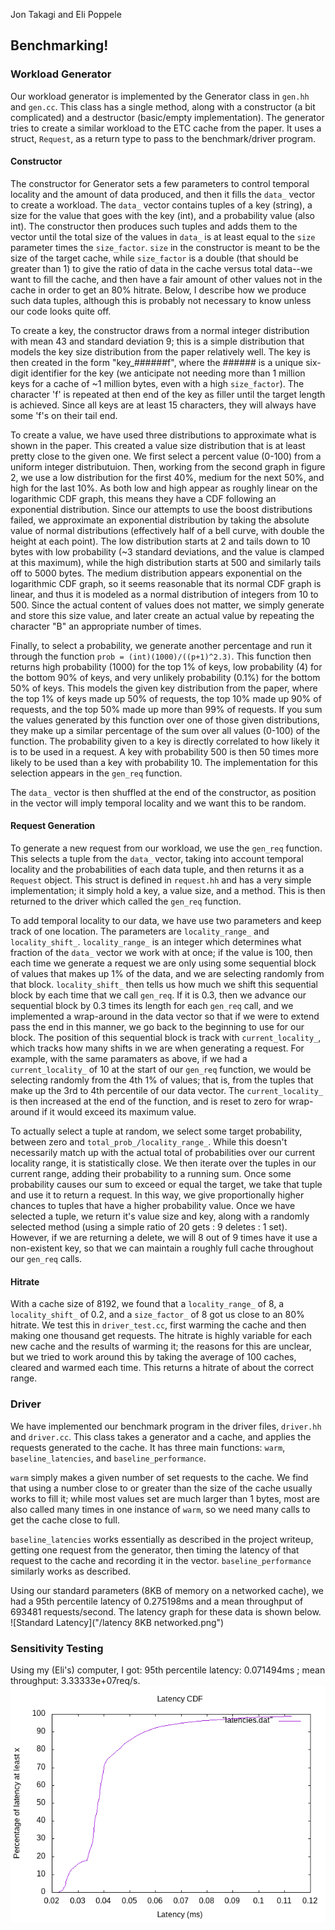 Jon Takagi and Eli Poppele

## Benchmarking!

### Workload Generator
Our workload generator is implemented by the Generator class in `gen.hh` and `gen.cc`. This class has a single method, along with a constructor (a bit complicated) and a destructor (basic/empty implementation). The generator tries to create a similar workload to the ETC cache from the paper. It uses a struct, `Request`, as a return type to pass to the benchmark/driver program.

#### Constructor
The constructor for Generator sets a few parameters to control temporal locality and the amount of data produced, and then it fills the `data_` vector to create a workload. The `data_` vector contains tuples of a key (string), a size for the value that goes with the key (int), and a probability value (also int). The constructor then produces such tuples and adds them to the vector until the total size of the values in `data_` is at least equal to the `size` parameter times the `size_factor`. `size` in the constructor is meant to be the size of the target cache, while `size_factor` is a double (that should be greater than 1) to give the ratio of data in the cache versus total data--we want to fill the cache, and then have a fair amount of other values not in the cache in order to get an 80% hitrate. Below, I describe how we produce such data tuples, although this is probably not necessary to know unless our code looks quite off.

To create a key, the constructor draws from a normal integer distribution with mean 43 and standard deviation 9; this is a simple distribution that models the key size distribution from the paper relatively well. The key is then created in the form "key_######f", where the ###### is a unique six-digit identifier for the key (we anticipate not needing more than 1 million keys for a cache of ~1 million bytes, even with a high `size_factor`). The character 'f' is repeated at then end of the key as filler until the target length is achieved. Since all keys are at least 15 characters, they will always have some 'f's on their tail end.

To create a value, we have used three distributions to approximate what is shown in the paper. This created a value size distribution that is at least pretty close to the given one. We first select a percent value (0-100) from a uniform integer distributuion. Then, working from the second graph in figure 2, we use a low distribution for the first 40%, medium for the next 50%, and high for the last 10%. As both low and high appear as roughly linear on the logarithmic CDF graph, this means they have a CDF following an exponential distribution. Since our attempts to use the boost distributions failed, we approximate an exponential distribution by taking the absolute value of normal distributions (effectively half of a bell curve, with double the height at each point). The low distribution starts at 2 and tails down to 10 bytes with low probability (~3 standard deviations, and the value is clamped at this maximum), while the high distribution starts at 500 and similarly tails off to 5000 bytes. The medium distribution appears exponential on the logarithmic CDF graph, so it seems reasonable that its normal CDF graph is linear, and thus it is modeled as a normal distribution of integers from 10 to 500. Since the actual content of values does not matter, we simply generate and store this size value, and later create an actual value by repeating the character "B" an appropriate number of times.

Finally, to select a probability, we generate another percentage and run it through the function `prob = (int)(1000)/((p+1)^2.3)`. This function then returns high probability (1000) for the top 1% of keys, low probability (4) for the bottom 90% of keys, and very unlikely probability (0.1%) for the bottom 50% of keys. This models the given key distribution from the paper, where the top 1% of keys made up 50% of requests, the top 10% made up 90% of requests, and the top 50% made up more than 99% of requests. If you sum the values generated by this function over one of those given distributions, they make up a similar percentage of the sum over all values (0-100) of the function. The probability given to a key is directly correlated to how likely it is to be used in a request. A key with probability 500 is then 50 times more likely to be used than a key with probability 10. The implementation for this selection appears in the `gen_req` function. 

The `data_` vector is then shuffled at the end of the constructor, as position in the vector will imply temporal locality and we want this to be random.

#### Request Generation
To generate a new request from our workload, we use the `gen_req` function. This selects a tuple from the `data_` vector, taking into account temporal locality and the probabilities of each data tuple, and then returns it as a `Request` object. This struct is defined in `request.hh` and has a very simple implementation; it simply hold a key, a value size, and a method. This is then returned to the driver which called the `gen_req` function.

To add temporal locality to our data, we have use two parameters and keep track of one location. The parameters are `locality_range_` and `locality_shift_`. `locality_range_` is an integer which determines what fraction of the `data_` vector we work with at once; if the value is 100, then each time we generate a request we are only using some sequential block of values that makes up 1% of the data, and we are selecting randomly from that block. `locality_shift_` then tells us how much we shift this sequential block by each time that we call `gen_req`. If it is 0.3, then we advance our sequential block by 0.3 times its length for each `gen_req` call, and we implemented a wrap-around in the data vector so that if we were to extend pass the end in this manner, we go back to the beginning to use for our block. The position of this sequential block is track with `current_locality_`, which tracks how many shifts in we are when generating a request. For example, with the same paramaters as above, if we had a `current_locality_` of 10 at the start of our `gen_req` function, we would be selecting randomly from the 4th 1% of values; that is, from the tuples that make up the 3rd to 4th percentile of our data vector. The `current_locality_` is then increased at the end of the function, and is reset to zero for wrap-around if it would exceed its maximum value.

To actually select a tuple at random, we select some target probability, between zero and `total_prob_/locality_range_`. While this doesn't necessarily match up with the actual total of probabilities over our current locality range, it is statistically close. We then iterate over the tuples in our current range, adding their probability to a running sum. Once some probability causes our sum to exceed or equal the target, we take that tuple and use it to return a request. In this way, we give proportionally higher chances to tuples that have a higher probability value. Once we have selected a tuple, we return it's value size and key, along with a randomly selected method (using a simple ratio of 20 gets : 9 deletes : 1 set). However, if we are returning a delete, we will 8 out of 9 times have it use a non-existent key, so that we can maintain a roughly full cache throughout our `gen_req` calls.

#### Hitrate
With a cache size of 8192, we found that a `locality_range_` of 8, a `locality_shift_` of 0.2, and a `size_factor_` of 8 got us close to an 80% hitrate. We test this in `driver_test.cc`, first warming the cache and then making one thousand get requests. The hitrate is highly variable for each new cache and the results of warming it; the reasons for this are unclear, but we tried to work around this by taking the average of 100 caches, cleared and warmed each time. This returns a hitrate of about the correct range.

### Driver
We have implemented our benchmark program in the driver files, `driver.hh` and `driver.cc`. This class takes a generator and a cache, and applies the requests generated to the cache. It has three main functions: `warm`, `baseline_latencies`, and `baseline_performance`.

`warm` simply makes a given number of set requests to the cache. We find that using a number close to or greater than the size of the cache usually works to fill it; while most values set are much larger than 1 bytes, most are also called many times in one instance of `warm`, so we need many calls to get the cache close to full. 

`baseline_latencies` works essentially as described in the project writeup, getting one request from the generator, then timing the latency of that request to the cache and recording it in the vector. `baseline_performance` similarly works as described.

Using our standard parameters (8KB of memory on a networked cache), we had a 95th percentile latency of 0.275198ms and a mean throughput of 693481 requests/second. The latency graph for these data is shown below.
![Standard Latency]("/latency 8KB networked.png")

### Sensitivity Testing
Using my (Eli's) computer, I got: 95th percentile latency: 0.071494ms ; mean throughput: 3.33333e+07req/s.
![Linux Latency](/Eli_latency.png)

